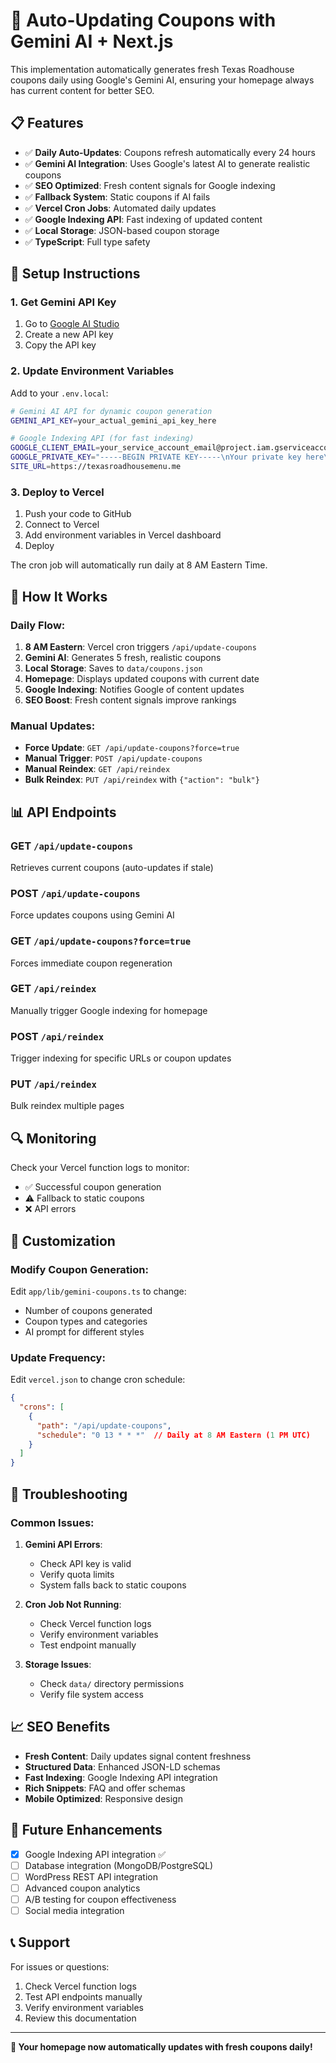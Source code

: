 # 🚀 Auto-Updating Coupons with Gemini AI + Next.js

This implementation automatically generates fresh Texas Roadhouse coupons daily using Google's Gemini AI, ensuring your homepage always has current content for better SEO.

## 📋 Features

- ✅ **Daily Auto-Updates**: Coupons refresh automatically every 24 hours
- ✅ **Gemini AI Integration**: Uses Google's latest AI to generate realistic coupons
- ✅ **SEO Optimized**: Fresh content signals for Google indexing
- ✅ **Fallback System**: Static coupons if AI fails
- ✅ **Vercel Cron Jobs**: Automated daily updates
- ✅ **Google Indexing API**: Fast indexing of updated content
- ✅ **Local Storage**: JSON-based coupon storage
- ✅ **TypeScript**: Full type safety

## 🔧 Setup Instructions

### 1. Get Gemini API Key

1. Go to [Google AI Studio](https://aistudio.google.com/)
2. Create a new API key
3. Copy the API key

### 2. Update Environment Variables

Add to your `.env.local`:

```bash
# Gemini AI API for dynamic coupon generation
GEMINI_API_KEY=your_actual_gemini_api_key_here

# Google Indexing API (for fast indexing)
GOOGLE_CLIENT_EMAIL=your_service_account_email@project.iam.gserviceaccount.com
GOOGLE_PRIVATE_KEY="-----BEGIN PRIVATE KEY-----\nYour private key here\n-----END PRIVATE KEY-----\n"
SITE_URL=https://texasroadhousemenu.me
```

### 3. Deploy to Vercel

1. Push your code to GitHub
2. Connect to Vercel
3. Add environment variables in Vercel dashboard
4. Deploy

The cron job will automatically run daily at 8 AM Eastern Time.

## 🎯 How It Works

### Daily Flow:
1. **8 AM Eastern**: Vercel cron triggers `/api/update-coupons`
2. **Gemini AI**: Generates 5 fresh, realistic coupons
3. **Local Storage**: Saves to `data/coupons.json`
4. **Homepage**: Displays updated coupons with current date
5. **Google Indexing**: Notifies Google of content updates
6. **SEO Boost**: Fresh content signals improve rankings

### Manual Updates:
- **Force Update**: `GET /api/update-coupons?force=true`
- **Manual Trigger**: `POST /api/update-coupons`
- **Manual Reindex**: `GET /api/reindex`
- **Bulk Reindex**: `PUT /api/reindex` with `{"action": "bulk"}`

## 📊 API Endpoints

### GET `/api/update-coupons`
Retrieves current coupons (auto-updates if stale)

### POST `/api/update-coupons`
Force updates coupons using Gemini AI

### GET `/api/update-coupons?force=true`
Forces immediate coupon regeneration

### GET `/api/reindex`
Manually trigger Google indexing for homepage

### POST `/api/reindex`
Trigger indexing for specific URLs or coupon updates

### PUT `/api/reindex`
Bulk reindex multiple pages

## 🔍 Monitoring

Check your Vercel function logs to monitor:
- ✅ Successful coupon generation
- ⚠️ Fallback to static coupons
- ❌ API errors

## 🎨 Customization

### Modify Coupon Generation:
Edit `app/lib/gemini-coupons.ts` to change:
- Number of coupons generated
- Coupon types and categories
- AI prompt for different styles

### Update Frequency:
Edit `vercel.json` to change cron schedule:
```json
{
  "crons": [
    {
      "path": "/api/update-coupons",
      "schedule": "0 13 * * *"  // Daily at 8 AM Eastern (1 PM UTC)
    }
  ]
}
```

## 🚨 Troubleshooting

### Common Issues:

1. **Gemini API Errors**:
   - Check API key is valid
   - Verify quota limits
   - System falls back to static coupons

2. **Cron Job Not Running**:
   - Check Vercel function logs
   - Verify environment variables
   - Test endpoint manually

3. **Storage Issues**:
   - Check `data/` directory permissions
   - Verify file system access

## 📈 SEO Benefits

- **Fresh Content**: Daily updates signal content freshness
- **Structured Data**: Enhanced JSON-LD schemas
- **Fast Indexing**: Google Indexing API integration
- **Rich Snippets**: FAQ and offer schemas
- **Mobile Optimized**: Responsive design

## 🔮 Future Enhancements

- [x] Google Indexing API integration ✅
- [ ] Database integration (MongoDB/PostgreSQL)
- [ ] WordPress REST API integration
- [ ] Advanced coupon analytics
- [ ] A/B testing for coupon effectiveness
- [ ] Social media integration

## 📞 Support

For issues or questions:
1. Check Vercel function logs
2. Test API endpoints manually
3. Verify environment variables
4. Review this documentation

---

**🎉 Your homepage now automatically updates with fresh coupons daily!**
